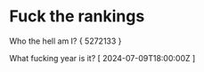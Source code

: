# Fuck the rankings

Who the hell am I?
{ 5272133 }

What fucking year is it?
[ 2024-07-09T18:00:00Z ]
